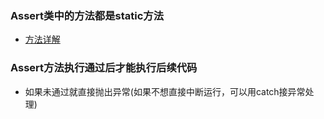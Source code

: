 ### Assert类中的方法都是static方法
  + [方法详解](https://blog.csdn.net/neweastsun/article/details/80152756)
### Assert方法执行通过后才能执行后续代码
  + 如果未通过就直接抛出异常(如果不想直接中断运行，可以用catch接异常处理)
